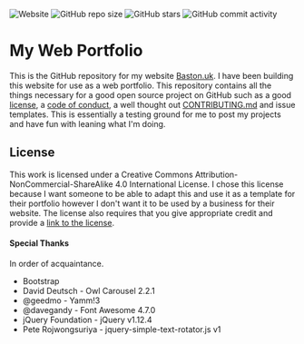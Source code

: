 ![Website](https://img.shields.io/website/https/baston.uk.svg?down_color=red&down_message=DOWN&style=plastic&up_color=brightgreen&up_message=online)
![GitHub repo size](https://img.shields.io/github/repo-size/CallumBaston/CallumBaston.github.io.svg?logoColor=brightgreen&style=plastic)
![GitHub stars](https://img.shields.io/github/stars/CallumBaston/CallumBaston.github.io.svg?logoColor=brightgreen&style=plastic)
![GitHub commit activity](https://img.shields.io/github/commit-activity/y/CallumBaston/CallumBaston.github.io.svg?style=plastic)
# My Web Portfolio
This is the GitHub repository for my website [Baston.uk][1]. I have been building this website for use as a web portfolio. This repository contains all the things necessary for a good open source project on GitHub such as a good [license][2], a [code of conduct][3], a well thought out [CONTRIBUTING.md][4] and issue templates. This is essentially a testing ground for me to post my projects and have fun with leaning what I'm doing. 

## License
This work is licensed under a Creative Commons Attribution-NonCommercial-ShareAlike 4.0 International License. I chose this license because I want someone to be able to adapt this and use it as a template for their portfolio however I don't want it to be used by a business for their website. The license also requires that you give appropriate credit and provide a [link to the license][5].

#### Special Thanks
In order of acquaintance.
* Bootstrap
* David Deutsch - Owl Carousel 2.2.1
* @geedmo - Yamm!3
* @davegandy - Font Awesome 4.7.0
* jQuery Foundation - jQuery v1.12.4
* Pete Rojwongsuriya - jquery-simple-text-rotator.js v1

[1]: <https://www.baston.uk/> "Link to baston.uk"
[2]: <https://github.com/CallumBaston/CallumBaston.github.io/blob/master/License.md> "Link to this repository's License.md"
[3]: <https://github.com/CallumBaston/CallumBaston.github.io/blob/master/CODE_OF_CONDUCT.md> "Link to this repository's CODE_OF_CONDUCT.md"
[4]: <https://github.com/CallumBaston/CallumBaston.github.io/blob/master/CONTRIBUTING.md> "Link to this repository's CONTRIBUTING.md"
[5]: <https://creativecommons.org/licenses/by-nc-sa/4.0/> "Link to the creativecommons.org website"
